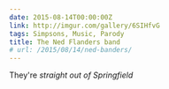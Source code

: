 ```yaml
---
date: 2015-08-14T00:00:00Z
link: http://imgur.com/gallery/6SIHfvG
tags: Simpsons, Music, Parody
title: The Ned Flanders band
# url: /2015/08/14/ned-banders/
---
```


They're *straight out of Springfield*